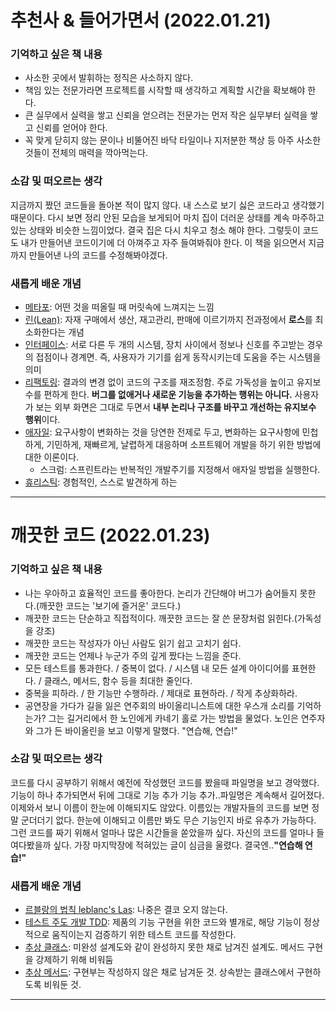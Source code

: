 # 추천사 & 들어가면서 (2022.01.21)
### 기억하고 싶은 책 내용
- 사소한 곳에서 발휘하는 정직은 사소하지 않다.
- 책임 있는 전문가라면 프로젝트를 시작할 때 생각하고 계획할 시간을 확보해야 한다.
- 큰 실무에서 실력을 쌓고 신뢰을 얻으려는 전문가는 먼저 작은 실무부터 실력을 쌓고 신뢰를 얻어야 한다.
- 꼭 맞게 닫히지 않는 문이나 비뚤어진 바닥 타일이나 지저분한 책상 등 아주 사소한 것들이 전체의 매력을 깍아먹는다.

### 소감 및 떠오르는 생각
지금까지 짰던 코드들을 돌아본 적이 많지 않다. 내 스스로 보기 싫은 코드라고 생각했기 때문이다. 다시 보면 정리 안된 모습을 보게되어 마치 집이 더러운 상태를 계속 마주하고 있는 상태와 비슷한 느낌이었다. 결국 집은 다시 치우고 청소 해야 한다. 그렇듯이 코드도 내가 만들어낸 코드이기에 더 아껴주고 자주 들여봐줘야 한다. 이 책을 읽으면서 지금까지 만들어낸 나의 코드를 수정해봐야겠다.

### 새롭게 배운 개념
- [메타포](https://m.blog.naver.com/PostView.naver?isHttpsRedirect=true&blogId=yaibajin&logNo=40128874788): 어떤 것을 떠올릴 때 머릿속에 느껴지는 느낌
- [린(Lean)](https://www.mk.co.kr/news/home/view/2004/12/417913/): 자재 구매에서 생산, 재고관리, 판매에 이르기까지 전과정에서 **로스**를 최소화한다는 개념
- [인터페이스](https://ko.wikipedia.org/wiki/%EC%9D%B8%ED%84%B0%ED%8E%98%EC%9D%B4%EC%8A%A4_(%EC%BB%B4%ED%93%A8%ED%8C%85)): 서로 다른 두 개의 시스템, 장치 사이에서 정보나 신호를 주고받는 경우의 접점이나 경계면. 즉, 사용자가 기기를 쉽게 동작시키는데 도움을 주는 시스템을 의미
- [리팩토링](https://ko.wikipedia.org/wiki/%EB%A6%AC%ED%8C%A9%ED%84%B0%EB%A7%81): 결과의 변경 없이 코드의 구조를 재조정함. 주로 가독성을 높이고 유지보수를 편하게 한다. **버그를 없애거나 새로운 기능을 추가하는 행위는 아니다.** 사용자가 보는 외부 화면은 그대로 두면서 **내부 논리나 구조를 바꾸고 개선하는 유지보수 행위**이다.
- [애자일](https://velog.io/@dooyou21/%EC%8A%A4%ED%94%84%EB%A6%B0%ED%8A%B8-%EC%8A%A4%ED%81%AC%EB%9F%BC-%EC%95%A0%EC%9E%90%EC%9D%BC): 요구사항이 변화하는 것을 당연한 전제로 두고, 변화하는 요구사항에 민첩하게, 기민하게, 재빠르게, 날렵하게 대응하며 소프트웨어 개발을 하기 위한 방법에 대한 이론이다.
  - 스크럼: 스프린트라는 반복적인 개발주기를 지정해서 애자일 방법을 실행한다.
- [휴리스틱](https://namu.wiki/w/%ED%9C%B4%EB%A6%AC%EC%8A%A4%ED%8B%B1): 경험적인, 스스로 발견하게 하는

---
# 깨끗한 코드 (2022.01.23)
### 기억하고 싶은 책 내용
- 나는 우아하고 효율적인 코드를 좋아한다. 논리가 간단해야 버그가 숨어들지 못한다.(깨끗한 코드는 '보기에 즐거운' 코드다.)
- 깨끗한 코드는 단순하고 직접적이다. 깨끗한 코드는 잘 쓴 문장처럼 읽힌다.(가독성을 강조)
- 깨끗한 코드는 작성자가 아닌 사람도 읽기 쉽고 고치기 쉽다.
- 깨끗한 코드는 언제나 누군가 주의 깊게 짰다는 느낌을 준다.
- 모든 테스트를 통과한다. / 중복이 없다. / 시스템 내 모든 설계 아이디어를 표현한다. / 클래스, 메서드, 함수 등을 최대한 줄인다.
- 중복을 피하라. / 한 기능만 수행하라. / 제대로 표현하라. / 작게 추상화하라.
- 공연장을 가다가 길을 잃은 연주회의 바이올리니스트에 대한 우스개 소리를 기억하는가? 그는 길거리에서 한 노인에게 카네기 홀로 가는 방법을 물었다. 노인은 연주자와 그가 든 바이올린을 보고 이렇게 말했다. "연습해, 연습!"

### 소감 및 떠오르는 생각
코드를 다시 공부하기 위해서 예전에 작성했던 코드를 봤을때 파일명을 보고 경악했다. 기능이 하나 추가되면서 뒤에 그대로 기능 추가 기능 추가..파일명은 계속해서 길어졌다. 이제와서 보니 이름이 한눈에 이해되지도 않았다. 이름있는 개발자들의 코드를 보면 정말 군더더기 없다. 한눈에 이해되고 이름만 봐도 무슨 기능인지 바로 유추가 가능하다. 그런 코드를 짜기 위해서 얼마나 많은 시간들을 쏟았을까 싶다. 자신의 코드를 얼마나 들여다봤을까 싶다. 가장 마지막장에 적혀있는 글이 심금을 울렸다. 결국엔..**"연습해 연습!"**

### 새롭게 배운 개념
- [르블랑의 법칙 leblanc's Las](https://hoxi777.tistory.com/2): 나중은 결코 오지 않는다.
- [테스트 주도 개발  TDD](https://media.fastcampus.co.kr/knowledge/dev/tdd/): 제품의 기능 구현을 위한 코드와 별개로, 해당 기능이 정상적으로 움직이는지 검증하기 위한 테스트 코드를 작성한다.
- [추상 클래스](https://dojang.io/mod/page/view.php?id=2389): 미완성 설계도와 같이 완성하지 못한 채로 남겨진 설계도. 메서드 구현을 강제하기 위해 비워둠
- [추상 메서드](https://asfirstalways.tistory.com/165): 구현부는 작성하지 않은 채로 남겨둔 것. 상속받는 클래스에서 구현하도록 비워둔 것.

---
